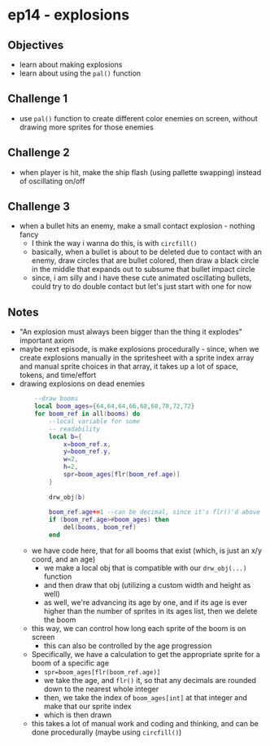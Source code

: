 # ep14 - explosions

## Objectives
- learn about making explosions
- learn about using the `pal()` function

## Challenge 1
- use `pal()` function to create different color enemies on screen, without drawing more sprites for those enemies
## Challenge 2
- when player is hit, make the ship flash (using pallette swapping) instead of oscillating on/off
## Challenge 3
- when a bullet hits an enemy, make a small contact explosion - nothing fancy 
  - I think the way i wanna do this, is with `circfill()`
  - basically, when a bullet is about to be deleted due to contact with an enemy, draw circles that are bullet colored, then draw a black circle in the middle that expands out to subsume that bullet impact circle
  - since, i am silly and i have these cute animated oscillating bullets, could try to do double contact but let's just start with one for now
## Notes
- "An explosion must always been bigger than the thing it explodes" important axiom
- maybe next episode, is make explosions procedurally - since, when we create explosions manually in the spritesheet with a sprite index array and manual sprite choices in that array, it takes up a lot of space, tokens, and time/effort
- drawing explosions on dead enemies
    ```lua
        --draw booms
        local boom_ages={64,64,64,66,68,68,70,72,72}
        for boom_ref in all(booms) do
            --local variable for some
            -- readability
            local b={
                x=boom_ref.x,
                y=boom_ref.y,
                w=2,
                h=2,
                spr=boom_ages[flr(boom_ref.age)]
            }	
            
            drw_obj(b)
            
            boom_ref.age+=1 --can be decimal, since it's flr()'d above
            if (boom_ref.age>#boom_ages) then
                del(booms, boom_ref)
            end
    ```
    - we have code here, that for all booms that exist (which, is just an x/y coord, and an age)
      - we make a local obj that is compatible with our `drw_obj(...)` function
      - and then draw that obj (utilizing a custom width and height as well)
      - as well, we're advancing its age by one, and if its age is ever higher than the number of sprites in its ages list, then we delete the boom
    - this way, we can control how long each sprite of the boom is on screen
      - this can also be controlled by the age progression
    - Specifically, we have a calculation to get the appropriate sprite for a boom of a specific age
      - `spr=boom_ages[flr(boom_ref.age)]`
      - we take the age, and `flr()` it, so that any decimals are rounded down to the nearest whole integer
      - then, we take the index of `boom_ages[int]` at that integer and make that our sprite index
      - which is then drawn
    - this takes a lot of manual work and coding and thinking, and can be done procedurally (maybe using `circfill()`)